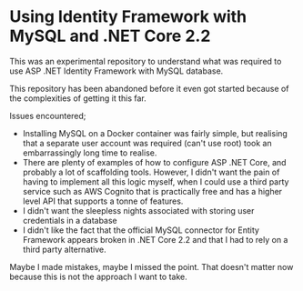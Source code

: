 # Using Identity Framework with MySQL and .NET Core 2.2

This was an experimental repository to understand what was required to use ASP .NET Identity Framework with MySQL database.

This repository has been abandoned before it even got started because of the complexities of getting it this far.

Issues encountered;

- Installing MySQL on a Docker container was fairly simple, but realising that a separate user account was required (can't use root) took an embarrassingly long time to realise. 
- There are plenty of examples of how to configure ASP .NET Core, and probably a lot of scaffolding tools.  However, I didn't want the pain of having to implement all this logic myself, when I could use a third party service such as AWS Cognito that is practically free and has a higher level API that supports a tonne of features.
- I didn't want the sleepless nights associated with storing user credentials in a database
- I didn't like the fact that the official MySQL connector for Entity Framework appears broken in .NET Core 2.2 and that I had to rely on a third party alternative.


Maybe I made mistakes, maybe I missed the point.  That doesn't matter now because this is not the approach I want to take.
